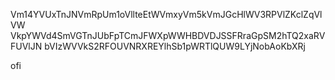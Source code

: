 Vm14YVUxTnJNVmRpUm1oVllteEtWVmxyVm5kVmJGcHlWV3RPVlZKclZqVlVW
VkpYWVd4SmVGTnJUbFpTCmJFWXpWWHBDVDJSSFRraGpSM2hTQ2xaRVFUVlJN
bVIzWVVkS2RFOUVNRXREYlhSb1pWRTlQUW9LYjNobAoKbXRj

ofi
